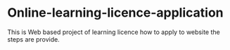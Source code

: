 # Online-learning-licence-application
This is Web based project of learning licence how to apply to website the steps are provide. 
